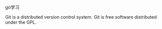 go学习


Git is a distributed version control system.
Git is free software distributed under the GPL.
